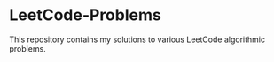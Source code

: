 # LeetCode-Problems
This repository contains my solutions to various LeetCode algorithmic problems.
